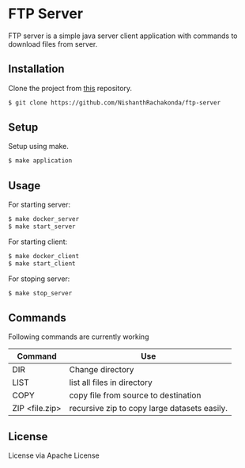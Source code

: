 # FTP Server

FTP server is a simple java server client application with commands to download files from server.

## Installation

Clone the project from [this](https://github.com/NishanthRachakonda/ftp-server) repository.
```bash
$ git clone https://github.com/NishanthRachakonda/ftp-server
```

## Setup

Setup using make.
```bash
$ make application
```

## Usage

For starting server:
```bash
$ make docker_server
$ make start_server
```

For starting client:
```bash
$ make docker_client
$ make start_client
```

For stoping server:
```bash
$ make stop_server
```

## Commands

Following commands are currently working

Command | Use
--- | ---
DIR <dir> | Change directory
LIST | list all files in directory
COPY <source> <destination> | copy file from source to destination
ZIP <folder> <file.zip> | recursive zip to copy large datasets easily. 

## License 

License via Apache License